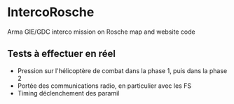 # IntercoRosche

Arma GIE/GDC interco mission on Rosche map and website code

## Tests à effectuer en réel

* Pression sur l'hélicoptère de combat dans la phase 1, puis dans la phase 2
* Portée des communications radio, en particulier avec les FS
* Timing déclenchement des paramil
